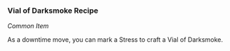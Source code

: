 ### Vial of Darksmoke Recipe
_Common Item_

As a downtime move, you can mark a Stress to craft a Vial of Darksmoke.
